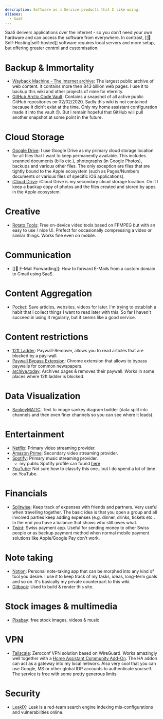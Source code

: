```yaml
---
description: Software as a Service products that I like using.
aliases:
  - SaaS
---
```

SaaS delivers applications over the internet - so you don’t need your own hardware and can access the software from everywhere. In contrast, [[📀 Self-Hosting|self-hosted]] software requires local servers and more setup, but offering greater control and customisation.

# Backup & Immortality

* [Wayback Machine - The internet archive](https://archive.org/web/): The largest public archive of web content. It contains more then 843 billion web pages. I use it to backup this wiki and other projects of mine for eternity.
* [GitHub Arctic Code Vault](https://archiveprogram.github.com/arctic-vault/): Contains a snapshot of all active public GitHub repositories on 02/02/2020. Sadly this wiki is not contained because it didn't exist at the time. Only my home assistant configuration made it into the vault 🙃. But I remain hopeful that GitHub will pull another snapshot at some point in the future.

# Cloud Storage

* [Google Drive](https://www.google.com/drive/): I use Google Drive as my primary cloud storage location for all files that I want to keep permanently available. This includes scanned documents (bills etc.), photographs (in Google Photos), backups and various other files. The only exception are files that are tightly bound to the Apple ecosystem (such as Pages/Numbers documents or various files of specific iOS applications).
* [iCloud Drive](https://www.apple.com/icloud): iCloud Drive is my secondary cloud storage location. On it I keep a backup copy of photos and the files created and stored by apps in the Apple ecosystem.

# Creative

- [Rotato Tools](https://tools.rotato.app/): Free on-device video tools based on FFMPEG but with an easy to use / nice UI. Prefect for occasionally compressing a video or similar things. Works fine even on mobile.

# Communication

- [[📧 E-Mail Forwarding]]: How to forward E-Mails from a custom domain to Gmail using SaaS.
# Content Aggregation

* [Pocket](https://getpocket.com/): Save articles, websites, videos for later. I'm trying to establish a habit that I collect things I want to read later with this. So far I haven't succeed in using it regularly, but it seems like a good service.

# Content restrictions

* [12ft Ladder](https://12ft.io/): Paywall-Remover, allows you to read articles that are blocked by a pay-wall.
* [Paywall Bypass Extension](https://github.com/iamadamdev/bypass-paywalls-chrome): Chrome extension that allows to bypass paywalls for common newspapers.
* [archive.today](https://archive.ph/): Archives pages & removes their paywall. Works in some places where 12ft ladder is blocked.

# Data Visualization

* [SankeyMATIC](https://sankeymatic.com/): Text to image sankey diagram builder (data split into channels and then even finer channels so you can see where it leads).

# Entertainment

* [Netflix](https://www.netflix.com): Primary video streaming provider.
* [Amazon Prime](https://www.primevideo.com): Secondary video streaming provider.
* [Spotify](https://spotify.com): Primary music streaming provider.
  * my public Spotify profile can found [here](https://open.spotify.com/user/31szfhpecrrddes73llrsxomp2pu?si=d391c94e5cee4a3d)
* [YouTube](https://www.youtube.com): Not sure how to classify this one.. but I do spend a lot of time on YouTube.

# Financials

* [Splitwise](https://www.splitwise.com/): Keep track of expenses with friends and partners. Very useful when travelling together. The basic idea is that you open a group and all involved parties keep adding expenses (e.g. dinner, drinks, tickets etc.. In the end you have a balance that shows who still owes what.
* [Twint](https://www.twint.ch/en/): Swiss payment app. Useful for sending money to other Swiss people or as backup payment method when normal mobile payment solutions like Apple/Google Pay don't work.

# Note taking

* [Notion](https://www.notion.so): Personal note-taking app that can be morphed into any kind of tool you desire. I use it to keep track of my tasks, ideas, long-term goals and so on. It's basically my private counterpart to this wiki.
* [Gitbook](https://gitbook.com): Used to build & render this site.

# Stock images & multimedia

* [Pixabay](https://pixabay.com/): free stock images, videos & music

# VPN

* [Tailscale](https://tailscale.com/): Zeroconf VPN solution based on WireGuard. Works amazingly well together with a [Home Assistant Community Add-On](https://github.com/hassio-addons/addon-tailscale). The HA addon can act as a gateway into my local network. Also very cool that you can use Google, MS or other global IDP accounts to authenticate yourself. The service is free with some pretty generous limits.

# Security

- [LeakIX](https://leakix.net/): Leak is a red-team search engine indexing mis-configurations and vulnerabilities online.
